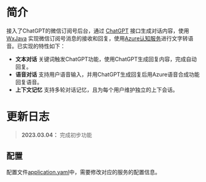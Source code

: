 # 简介

接入了ChatGPT的微信订阅号后台，通过 [ChatGPT](https://platform.openai.com/docs/api-reference/chat) 接口生成对话内容，使用 [WxJava](https://github.com/Wechat-Group/WxJava) 实现微信订阅号消息的接收和回复，使用[Azure认知服务](https://learn.microsoft.com/zh-cn/azure/cognitive-services/speech-service/)进行文字转语音。已实现的特性如下：

- **文本对话** 关键词触发ChatGPT功能，使用ChatGPT生成回复内容，完成自动回复。
- **语音对话** 支持用户语音输入，并用ChatGPT生成回复后用Azure语音合成功能回复语音。
- **上下文记忆** 支持多轮对话记忆，且为每个用户维护独立的上下会话。

# 更新日志

>**2023.03.04：** 完成初步功能

## 配置

配置文件[application.yaml](src/main/resources/application.yaml)中，需要修改对应的服务的配置信息。
